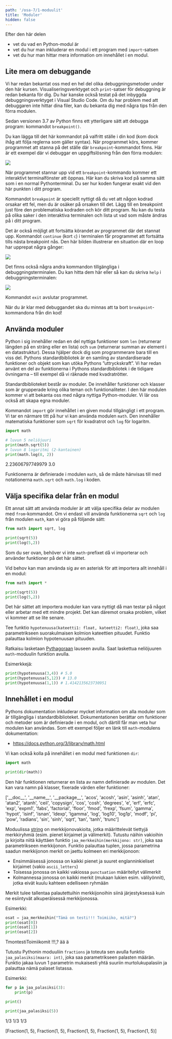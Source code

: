 ```yaml
---
path: '/osa-7/1-moduulit'
title: 'Moduler'
hidden: false
---
```


<text-box variant='learningObjectives' name='Oppimistavoitteet'>

Efter den här delen

* vet du vad en Python-modul är
* vet du hur man inkluderar en modul i ett program med `import`-satsen
* vet du hur man hittar mera information om innehållet i en modul.

</text-box>

## Lite mera om debuggande

Vi har redan bekantat oss med en hel del olika debuggningsmetoder under den här kursen. Visualiseringsverktyget och `print`-satser för debuggning är redan bekanta för dig. Du har kanske också testat på det inbyggda debuggningsverktyget i Visual Studio Code. Om du har problem med att debuggaren inte hittar dina filer, kan du bekanta dig med några tips från den förra modulen.

Sedan versionen 3.7 av Python finns ett ytterligare sätt att debugga program: kommandot `breakpoint()`.

Du kan lägga till det här kommandot på valfritt ställe i din kod (kom dock ihåg att följa reglerna som gäller syntax). När programmet körs, kommer programmet att stanna på det ställe där `breakpoint`-kommandot finns. Här är ett exempel där vi debuggar en uppgiftslösning från den förra modulen:

<img src="7_1_1.png">

När programmet stannar upp vid ett `breakpoint`-kommando kommer ett interaktivt terminalfönster att öppnas. Här kan du skriva kod på samma sätt som i en normal Pythonterminal. Du ser hur koden fungerar exakt vid den här punkten i ditt program.

Kommandot `breakpoint` är speciellt nyttigt då du vet att någon kodrad orsakar ett fel, men du är osäker på orsaken till det. Lägg till en breakpoint just före den problematiska kodraden och kör ditt program. Nu kan du testa på olika saker i den interaktiva terminalen och lista ut vad som måste ändras på i ditt program.

Det är också möjligt att fortsätta körandet av programmet där det stannat upp. Kommandot `continue` (kort `c`) i terminalen får programmet att fortsätta tills nästa breakpoint nås. Den här bilden illustrerar en situation där en loop har upprepat några gånger:

<img src="7_1_2.png">

Det finns också några andra kommandon tillgängliga i debuggningsterminalen. Du kan hitta dem här eller så kan du skriva `help` i debuggningsterminalen:

<img src="7_1_3.png">

Kommandot `exit` avslutar programmet.

När du är klar med debuggandet ska du minnas att ta bort `breakpoint`-kommandona från din kod!

## Använda moduler

Python i sig innehåller redan en del nyttiga funktioner som `len` (returnerar längden på en sträng eller en lista) och `sum` (returnerar summan av element i en datastruktur). Dessa hjälper dock dig som programmerare bara till en viss del. Pythons standardbibliotek är en samling av standardiserade funktioner och objekt som kan utöka Pythons ”uttryckskraft”. Vi har redan använt en del av funktionerna i Pythons standardbibliotek i de tidigare övningarna – till exempel då vi räknade med kvadratrötter.

Standardbiblioteket består av moduler. De innehåller funktioner och klasser som är grupperade kring olika teman och funktionaliteter. I den här modulen kommer vi att bekanta oss med några nyttiga Python-moduler. Vi lär oss också att skapa egna moduler.

Kommandot `import` gör innehållet i en given modul tillgängligt i ett program. Vi tar en närmare titt på hur vi kan använda modulen `math`. Den innehåller matematiska funktioner som `sqrt` för kvadratrot och `log` för logaritm.

```python
import math

# luvun 5 neliöjuuri
print(math.sqrt(5))
# luvun 8 logaritmi (2-kantainen)
print(math.log(8, 2))
```

<sample-output>

2.23606797749979
3.0

</sample-output>

Funktionerna är definierade i modulen `math`, så de måste hänvisas till med notationerna `math.sqrt` och `math.log` i koden.

## Välja specifika delar från en modul

Ett annat sätt att använda moduler är att välja specifika delar av modulen med `from`-kommandot. Om vi endast vill använda funktionerna `sqrt` och `log` från modulen `math`, kan vi göra på följande sätt:

```python
from math import sqrt, log

print(sqrt(5))
print(log(5,2))
```

Som du ser ovan, behöver vi inte `math`-prefixet då vi importerar och använder funktioner på det här sättet.

Vid behov kan man använda sig av en asterisk för att importera allt innehåll i en modul:

```python
from math import *

print(sqrt(5))
print(log(5,2))
```

Det här sättet att importera moduler kan vara nyttigt då man testar på något eller arbetar med ett mindre projekt. Det kan däremot orsaka problem, vilket vi kommer att se lite senare.

<programming-exercise name='Hypotenuusa' tmcname='osa07-01_hypotenuusa'>

Tee funktio `hypotenuusa(kateetti1: float, kateetti2: float)`, joka saa parametrikseen suorakulmaisen kolmion kateettien pituudet. Funktio palauttaa kolmion hypotenuusan pituuden.

Ratkaisu lasketaan [Pythagoraan](https://fi.wikipedia.org/wiki/Pythagoraan_lause) lauseen avulla. Saat laskettua neliöjuuren `math`-moduulin funktion avulla.

Esimerkkejä:

```python
print(hypotenuusa(3,4)) # 5.0
print(hypotenuusa(5,12)) # 13.0
print(hypotenuusa(1,1)) # 1.4142135623730951
```

</programming-exercise>

## Innehållet i en modul

Pythons dokumentation inkluderar mycket information om alla moduler som är tillgängliga i standardbiblioteket. Dokumentationen berättar om funktioner och metoder som är definierade i en modul, och därtill får man veta hur modulen kan användas. Som ett exempel följer en länk till `math`-modulens dokumentation:

* https://docs.python.org/3/library/math.html

Vi kan också kolla på innehållet i en modul med funktionen `dir`:

```python
import math

print(dir(math))
```

Den här funktionen returnerar en lista av namn definierade av modulen. Det kan vara namn på klasser, fixerade värden eller funktioner:

<sample-output>

['\_\_doc\_\_', '\_\_name\_\_', '\_\_package\_\_', 'acos', 'acosh', 'asin', 'asinh', 'atan', 'atan2', 'atanh', 'ceil', 'copysign', 'cos', 'cosh', 'degrees', 'e', 'erf', 'erfc', 'exp', 'expm1', 'fabs', 'factorial', 'floor', 'fmod', 'frexp', 'fsum', 'gamma', 'hypot', 'isinf', 'isnan', 'ldexp', 'lgamma', 'log', 'log10', 'log1p', 'modf', 'pi', 'pow', 'radians', 'sin', 'sinh', 'sqrt', 'tan', 'tanh', 'trunc']

</sample-output>

<programming-exercise name='Erikoismerkit' tmcname='osa07-02_erikoismerkit'>

Moduulissa [string](https://docs.python.org/3/library/string.html) on merkkijonovakioita, jotka määrittelevät tiettyjä merkkiryhmiä (esim. pienet kirjaimet ja välimerkit). Tutustu näihin vakioihin ja kirjoita niitä käyttäen funktio `jaa_merkkeihin(merkkijono: str)`, joka saa parametrikseen merkkijonon. Funktio palauttaa tuplen, jossa parametrina saadun merkkijonon merkit on jaettu kolmeen eri merkkijonoon:

* Ensimmäisessä jonossa on kaikki pienet ja suuret englanninkieliset kirjaimet (vakio `ascii_letters`)
* Toisessa jonossa on kaikki vakiossa `punctuation` määritellyt välimerkit
* Kolmannessa jonossa on kaikki merkit (mukaan lukien esim. välilyönnit), jotka eivät kuulu kahteen edelliseen ryhmään

Merkit tulee tallentaa palautettuihin merkkijonoihin siinä järjestyksessä kuin ne esiintyvät alkuperäisessä merkkijonossa.

Esimerkki:

```python
osat = jaa_merkkeihin("Tämä on testi!!! Toimiiko, mitä?")
print(osat[0])
print(osat[1])
print(osat[2])
```

<sample-output>

TmontestiToimiikomit
!!!,?
ää    ä

</sample-output>

</programming-exercise>

<programming-exercise name='Murtoluvuilla laskeminen' tmcname='osa07-03_murtoluvuilla_laskeminen'>

Tutustu Pythonin moduuliin `fractions` ja toteuta sen avulla funktio `jaa_palasiksi(maara: int)`, joka saa parametrikseen palasten määrän. Funktio jakaa luvun 1 parametrin mukaisesti yhtä suuriin murtolukupalasiin ja palauttaa nämä palaset listassa.

Esimerkki:

```python
for p in jaa_palasiksi(3):
    print(p)

print()

print(jaa_palasiksi(5))
```

<sample-output>

1/3
1/3
1/3

[Fraction(1, 5), Fraction(1, 5), Fraction(1, 5), Fraction(1, 5), Fraction(1, 5)]

</sample-output>

</programming-exercise>

<quiz id="26b53ed8-0c22-573e-a0e9-60b89ef34855"></quiz>
